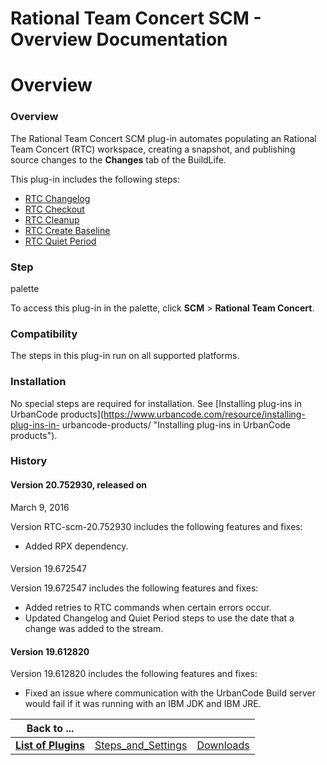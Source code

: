 
Rational Team Concert SCM - Overview Documentation
==================================================

# Overview




### Overview




 


The Rational Team Concert SCM plug-in automates populating an Rational Team Concert (RTC) 
workspace, creating a snapshot, and publishing source changes to the **Changes** tab of the BuildLife.


This plug-in 
includes the following steps:


* [RTC Changelog](#rtc_changelog)
* [RTC Checkout](#rtc_checkout)
* [RTC 
Cleanup](#rtc_cleanup)
* [RTC Create Baseline](#rtc_create_baseline)
* [RTC Quiet Period](#rtc_quiet_period)



### Step
 palette


To access this plug-in in the palette, click **SCM** > **Rational Team Concert**.


### Compatibility


The 
steps in this plug-in run on all supported platforms.


### Installation


No special steps are required for 
installation. See [Installing plug-ins in UrbanCode products](https://www.urbancode.com/resource/installing-plug-ins-in-
urbancode-products/ "Installing plug-ins in UrbanCode products").


### History


#### Version 20.752930, released on 
March 9, 2016


Version RTC-scm-20.752930 includes the following features and fixes:


* Added RPX dependency.


#### 
Version 19.672547


Version 19.672547 includes the following features and fixes:


* Added retries to RTC commands when 
certain errors occur.
* Updated Changelog and Quiet Period steps to use the date that a change was added to the stream.



#### Version 19.612820


Version 19.612820 includes the following features and fixes:


* Fixed an issue where 
communication with the UrbanCode Build server would fail if it was running with an IBM JDK and IBM JRE.


|Back to ...|||
| :---: | :---: | :---: |
|[**List of Plugins**](../../index.md)|[Steps_and_Settings](./steps_and_settings.md)|[Downloads](./downloads.md)|

